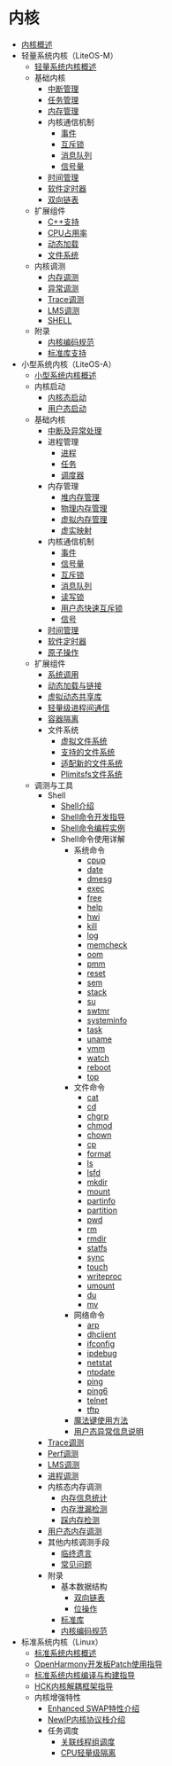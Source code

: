 # 内核

- [内核概述](kernel-overview.md)
- 轻量系统内核（LiteOS-M）
  - [轻量系统内核概述](kernel-mini-overview.md)
  - 基础内核
    - [中断管理](kernel-mini-basic-interrupt.md)
    - [任务管理](kernel-mini-basic-task.md)
    - [内存管理](kernel-mini-basic-memory.md)
    - 内核通信机制
      - [事件](kernel-mini-basic-ipc-event.md)
      - [互斥锁](kernel-mini-basic-ipc-mutex.md)
      - [消息队列](kernel-mini-basic-ipc-queue.md)
      - [信号量](kernel-mini-basic-ipc-sem.md)
    - [时间管理](kernel-mini-basic-time.md)
    - [软件定时器](kernel-mini-basic-soft.md)
    - [双向链表](kernel-mini-basic-list.md)
  - 扩展组件
    - [C++支持](kernel-mini-extend-support.md)
    - [CPU占用率](kernel-mini-extend-cpup.md)
    - [动态加载](kernel-mini-extend-dynamic-loading.md)
    - [文件系统](kernel-mini-extend-file.md)
  - 内核调测
    - [内存调测](kernel-mini-memory-debug.md)
    - [异常调测](kernel-mini-memory-exception.md)
    - [Trace调测](kernel-mini-memory-trace.md)
    - [LMS调测](kernel-mini-memory-lms.md)
    - [SHELL](kernel-mini-debug-shell.md)
  - 附录
    - [内核编码规范](kernel-mini-appx-code.md)
    - [标准库支持](kernel-mini-appx-lib.md)
- 小型系统内核（LiteOS-A）
  - [小型系统内核概述](kernel-small-overview.md)
  - 内核启动
    - [内核态启动](kernel-small-start-kernel.md)
    - [用户态启动](kernel-small-start-user.md)
  - 基础内核
    - [中断及异常处理](kernel-small-basic-interrupt.md)
    - 进程管理
      - [进程](kernel-small-basic-process-process.md)
      - [任务](kernel-small-basic-process-thread.md)
      - [调度器](kernel-small-basic-process-scheduler.md)
    - 内存管理
      - [堆内存管理](kernel-small-basic-memory-heap.md)
      - [物理内存管理](kernel-small-basic-memory-physical.md)
      - [虚拟内存管理](kernel-small-basic-memory-virtual.md)
      - [虚实映射](kernel-small-basic-inner-reflect.md)
    - 内核通信机制
      - [事件](kernel-small-basic-trans-event.md)
      - [信号量](kernel-small-basic-trans-semaphore.md)
      - [互斥锁](kernel-small-basic-trans-mutex.md)
      - [消息队列](kernel-small-basic-trans-queue.md)
      - [读写锁](kernel-small-basic-trans-rwlock.md)
      - [用户态快速互斥锁](kernel-small-basic-trans-user-mutex.md)
      - [信号](kernel-small-basic-trans-user-signal.md)
    - [时间管理](kernel-small-basic-time.md)
    - [软件定时器](kernel-small-basic-softtimer.md)
    - [原子操作](kernel-small-basic-atomic.md)
  - 扩展组件
    - [系统调用](kernel-small-bundles-system.md)
    - [动态加载与链接](kernel-small-bundles-linking.md)
    - [虚拟动态共享库](kernel-small-bundles-share.md)
    - [轻量级进程间通信](kernel-small-bundles-ipc.md)
    - [容器隔离](kernel-small-bundles-container.md)
    - 文件系统
      - [虚拟文件系统](kernel-small-bundles-fs-virtual.md)
      - [支持的文件系统](kernel-small-bundles-fs-support.md)
      - [适配新的文件系统](kernel-small-bundles-fs-new.md)
      - [Plimitsfs文件系统](kernel-small-plimits.md)
  - 调测与工具
    - Shell
      - [Shell介绍](kernel-small-debug-shell-overview.md)
      - [Shell命令开发指导](kernel-small-debug-shell-guide.md)
      - [Shell命令编程实例](kernel-small-debug-shell-build.md)
      - Shell命令使用详解
        - 系统命令
          - [cpup](kernel-small-debug-shell-cmd-cpup.md)
          - [date](kernel-small-debug-shell-cmd-date.md)
          - [dmesg](kernel-small-debug-shell-cmd-dmesg.md)
          - [exec](kernel-small-debug-shell-cmd-exec.md)
          - [free](kernel-small-debug-shell-cmd-free.md)
          - [help](kernel-small-debug-shell-cmd-help.md)
          - [hwi](kernel-small-debug-shell-cmd-hwi.md)
          - [kill](kernel-small-debug-shell-cmd-kill.md)
          - [log](kernel-small-debug-shell-cmd-log.md)
          - [memcheck](kernel-small-debug-shell-cmd-memcheck.md)
          - [oom](kernel-small-debug-shell-cmd-oom.md)
          - [pmm](kernel-small-debug-shell-cmd-pmm.md)
          - [reset](kernel-small-debug-shell-cmd-reset.md)
          - [sem](kernel-small-debug-shell-cmd-sem.md)
          - [stack](kernel-small-debug-shell-cmd-stack.md)
          - [su](kernel-small-debug-shell-cmd-su.md)
          - [swtmr](kernel-small-debug-shell-cmd-swtmr.md)
          - [systeminfo](kernel-small-debug-shell-cmd-sysinfo.md)
          - [task](kernel-small-debug-shell-cmd-task.md)
          - [uname](kernel-small-debug-shell-cmd-uname.md)
          - [vmm](kernel-small-debug-shell-cmd-vmm.md)
          - [watch](kernel-small-debug-shell-cmd-watch.md)
          - [reboot](kernel-small-debug-shell-cmd-reboot.md)
          - [top](kernel-small-debug-shell-cmd-top.md)
        - 文件命令
          - [cat](kernel-small-debug-shell-file-cat.md)
          - [cd](kernel-small-debug-shell-file-cd.md)
          - [chgrp](kernel-small-debug-shell-file-chgrp.md)
          - [chmod](kernel-small-debug-shell-file-chmod.md)
          - [chown](kernel-small-debug-shell-file-chown.md)
          - [cp](kernel-small-debug-shell-file-cp.md)
          - [format](kernel-small-debug-shell-file-format.md)
          - [ls](kernel-small-debug-shell-file-ls.md)
          - [lsfd](kernel-small-debug-shell-file-lsfd.md)
          - [mkdir](kernel-small-debug-shell-file-mkdir.md)
          - [mount](kernel-small-debug-shell-file-mount.md)
          - [partinfo](kernel-small-debug-shell-file-partinfo.md)
          - [partition](kernel-small-debug-shell-file-partition.md)
          - [pwd](kernel-small-debug-shell-file-pwd.md)
          - [rm](kernel-small-debug-shell-file-rm.md)
          - [rmdir](kernel-small-debug-shell-file-rmdir.md)
          - [statfs](kernel-small-debug-shell-file-statfs.md)
          - [sync](kernel-small-debug-shell-file-sync.md)
          - [touch](kernel-small-debug-shell-file-touch.md)
          - [writeproc](kernel-small-debug-shell-file-write.md)
          - [umount](kernel-small-debug-shell-file-umount.md)
          - [du](kernel-small-debug-shell-file-du.md)
          - [mv](kernel-small-debug-shell-file-mv.md)
        - 网络命令
          - [arp](kernel-small-debug-shell-net-arp.md)
          - [dhclient](kernel-small-debug-shell-net-dhclient.md)
          - [ifconfig](kernel-small-debug-shell-net-ifconfig.md)
          - [ipdebug](kernel-small-debug-shell-net-ipdebug.md)
          - [netstat](kernel-small-debug-shell-net-netstat.md)
          - [ntpdate](kernel-small-debug-shell-net-ntpdate.md)
          - [ping](kernel-small-debug-shell-net-ping.md)
          - [ping6](kernel-small-debug-shell-net-ping6.md)
          - [telnet](kernel-small-debug-shell-net-telnet.md)
          - [tftp](kernel-small-debug-shell-net-tftp.md)
        - [魔法键使用方法](kernel-small-debug-shell-magickey.md)
        - [用户态异常信息说明](kernel-small-debug-shell-error.md)
    - [Trace调测](kernel-small-debug-trace.md)
    - [Perf调测](kernel-small-debug-perf.md)
    - [LMS调测](kernel-small-memory-lms.md)
    - [进程调测](kernel-small-debug-process-cpu.md)
    - 内核态内存调测
      - [内存信息统计](kernel-small-debug-memory-info.md)
      - [内存泄漏检测](kernel-small-debug-memory-leak.md)
      - [踩内存检测](kernel-small-debug-memory-corrupt.md)
    - [用户态内存调测](kernel-small-debug-user.md)
    - 其他内核调测手段
      - [临终遗言](kernel-small-debug-trace-other-lastwords.md)
      - [常见问题](kernel-small-debug-trace-other-faqs.md)
    - 附录
      - 基本数据结构
        - [双向链表](kernel-small-apx-dll.md)
        - [位操作](kernel-small-apx-bitwise.md)
      - [标准库](kernel-small-apx-library.md)
      - [内核编码规范](kernel-mini-appx-code.md)
- 标准系统内核（Linux）
  - [标准系统内核概述](kernel-standard-overview.md)
  - [OpenHarmony开发板Patch使用指导](kernel-standard-patch.md)
  - [标准系统内核编译与构建指导](kernel-standard-build.md)
  - [HCK内核解耦框架指导](kernel-standard-hck.md)
  - 内核增强特性
    - [Enhanced SWAP特性介绍](kernel-standard-mm-eswap.md)
    - [NewIP内核协议栈介绍](kernel-standard-newip.md)
    - 任务调度
      - [关联线程组调度](kernel-standard-sched-rtg.md)
      - [CPU轻量级隔离](kernel-standard-sched-cpuisolation.md)
